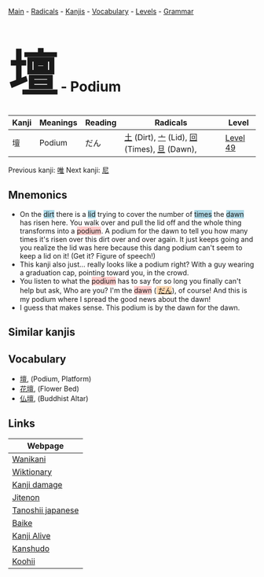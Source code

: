 <style> bigfont {font-size: 100px}</style>
[Main](../README.md) -
[Radicals](../radicals.md) -
[Kanjis](../kanjis.md) -
[Vocabulary](../vocabulary.md) -
[Levels](../levels.md) -
[Grammar](../grammar.md)
# <bigfont> 壇</bigfont> - Podium 

| Kanji | Meanings | Reading | Radicals | Level |
| --- | --- | --- | --- | --- |
| 壇 | Podium | だん | [土](../radicals/土.md) (Dirt), [亠](../radicals/亠.md) (Lid), [回](../radicals/回.md) (Times), [旦](../radicals/旦.md) (Dawn),  | [Level 49](../levels/wk_level49.md) |

Previous kanji: [唯](唯.md) Next kanji: [尼](尼.md) 

## Mnemonics
 * On the <span style="background-color:#ADD8E6"> dirt</span> there is a <span style="background-color:#ADD8E6"> lid</span> trying to cover the number of <span style="background-color:#ADD8E6"> times</span> the <span style="background-color:#ADD8E6"> dawn</span> has risen here. You walk over and pull the lid off and the whole thing transforms into a <span style="background-color:#ffcccb"> podium</span>. A podium for the dawn to tell you how many times it's risen over this dirt over and over again. It just keeps going and you realize the lid was here because this dang podium can't seem to keep a lid on it! (Get it? Figure of speech!)
* This kanji also just... really looks like a podium right? With a guy wearing a graduation cap, pointing toward you, in the crowd.
* You listen to what the <span style="background-color:#ffcccb"> podium</span> has to say for so long you finally can't help but ask, Who are you? I'm the <span style="background-color:#ffcccb"> dawn</span> (<span style="background-color:#fed8b1"> [だん](https://jisho.org/search/だん)</span>), of course! And this is my podium where I spread the good news about the dawn!
* I guess that makes sense. This podium is by the dawn for the dawn.


## Similar kanjis
 


## Vocabulary
 * [壇](../vocabulary/壇.md), (Podium, Platform)
* [花壇](../vocabulary/壇.md), (Flower Bed)
* [仏壇](../vocabulary/壇.md), (Buddhist Altar)



## Links 

| Webpage |
| --- |
| [Wanikani          ](https://www.wanikani.com/kanji/壇) |
| [Wiktionary        ](https://en.wiktionary.org/wiki/壇) |
| [Kanji damage      ](http://www.kanjidamage.com/kanji/search?utf8=✓&q=壇) |
| [Jitenon           ](https://jitenon.com/kanji/壇) |
| [Tanoshii japanese ](https://www.tanoshiijapanese.com/dictionary/kanji.cfm?k=壇) |
| [Baike             ](https://baike.baidu.com/item/壇) |
| [Kanji Alive       ](https://app.kanjialive.com/壇) |
| [Kanshudo          ](https://www.kanshudo.com/searchmn?q=壇) |
| [Koohii            ](https://kanji.koohii.com/study/kanji/壇) |
